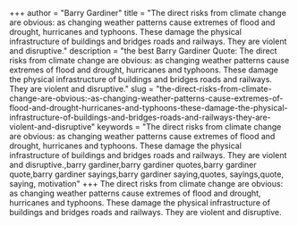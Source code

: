 +++
author = "Barry Gardiner"
title = "The direct risks from climate change are obvious: as changing weather patterns cause extremes of flood and drought, hurricanes and typhoons. These damage the physical infrastructure of buildings and bridges roads and railways. They are violent and disruptive."
description = "the best Barry Gardiner Quote: The direct risks from climate change are obvious: as changing weather patterns cause extremes of flood and drought, hurricanes and typhoons. These damage the physical infrastructure of buildings and bridges roads and railways. They are violent and disruptive."
slug = "the-direct-risks-from-climate-change-are-obvious:-as-changing-weather-patterns-cause-extremes-of-flood-and-drought-hurricanes-and-typhoons-these-damage-the-physical-infrastructure-of-buildings-and-bridges-roads-and-railways-they-are-violent-and-disruptive"
keywords = "The direct risks from climate change are obvious: as changing weather patterns cause extremes of flood and drought, hurricanes and typhoons. These damage the physical infrastructure of buildings and bridges roads and railways. They are violent and disruptive.,barry gardiner,barry gardiner quotes,barry gardiner quote,barry gardiner sayings,barry gardiner saying,quotes, sayings,quote, saying, motivation"
+++
The direct risks from climate change are obvious: as changing weather patterns cause extremes of flood and drought, hurricanes and typhoons. These damage the physical infrastructure of buildings and bridges roads and railways. They are violent and disruptive.
